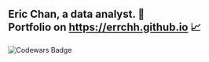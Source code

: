 ## Eric Chan, a data analyst. :owl: <br> Portfolio on https://errchh.github.io :chart_with_upwards_trend: 


![Codewars Badge](https://www.codewars.com/users/errchh/badges/small)
